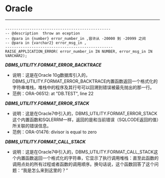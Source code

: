 <!--
 * @Descripttion: 
 * @version: 
 * @Author: fuanlei
 * @Date: 2019-10-01 16:53:22
 * @LastEditors: fuanlei
 * @LastEditTime: 2019-10-01 17:07:53
 -->
# Oracle
---
###  
``` plsql
------------------------------------------------
-- @description  throw an eception
-- @para in {number} error_number_in ,容许从 -20000 到 -20999 之间
-- @para in {varchar2} error_msg_in ,
-------------------------------------------------
RAISE_APPLICATION_ERROR( error_number_in IN NUMBER, error_msg_in IN VARCHAR2);
```
***DBMS_UTILITY.FORMAT_ERROR_BACKTRACE***
- 说明：这是在Oracle 10g数据库引入的，DBMS_UTILITY.FORMAT_ERROR_BACKTRACE内置函数返回一个格式化的字符串堆栈，堆栈中的程序及其行号可以回溯到错误被最先抛出的那一行。
- 范例：ORA-06512: at "DB.TEST", line 22

***DBMS_UTILITY.FORMAT_ERROR_STACK***
- 说明：这是在Oracle7中引入的，DBMS_UTILITY.FORMAT_ERROR_STACK 这个内置函数和SQLERRM一样，返回的是和当前错误（SQLCODE返回的值）所关联的错误信息。
- 范例：ORA-01476: divisor is equal to zero

***DBMS_UTILITY.FORMAT_CALL_STACK***
- 说明：这是在Oracle7中引入的，DBMS_UTILITY.FORMAT_CALL_STACK这个内置函数返回一个格式化的字符串，它显示了执行调用堆栈：直至此函数的调用点处的所有过程或者函数的调用顺序。换句话说，这个函数回答了这个问题：“我是怎么来到这里的？”